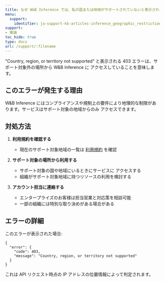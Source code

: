 ```yaml
---
title: なぜ W&B Inference では、私の国または地域がサポートされていないと表示されるのですか？
menu:
  support:
    identifier: ja-support-kb-articles-inference_geographic_restriction_403
support:
- 推論
toc_hide: true
type: docs
url: /support/:filename
---
```


"Country, region, or territory not supported" と表示される 403 エラーは、サポート対象外の場所から W&B Inference に アクセスしていることを意味します。

## このエラーが発生する理由

W&B Inference にはコンプライアンスや規制上の要件により地理的な制限があります。サービスはサポート対象の地域からのみ アクセスできます。

## 対処方法

1. **利用規約を確認する**
   - 現在のサポート対象地域の一覧は [利用規約](https://docs.coreweave.com/docs/policies/terms-of-service/terms-of-use#geographic-restrictions) を確認

2. **サポート対象の場所から利用する**
   - サポート対象の国や地域にいるときにサービスに アクセスする
   - 組織がサポート対象地域に持つリソースの利用を検討する

3. **アカウント担当に連絡する**
   - エンタープライズのお客様は担当営業と対応策を相談可能
   - 一部の組織には特別な取り決めがある場合がある

## エラーの詳細

このエラーが表示された場合:
```
{
  "error": {
    "code": 403,
    "message": "Country, region, or territory not supported"
  }
}
```

これは API リクエスト時点の IP アドレスの位置情報によって判定されます。